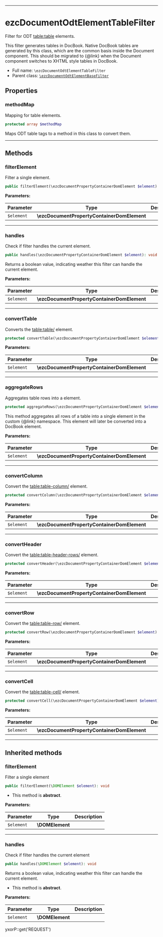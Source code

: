 ***

# ezcDocumentOdtElementTableFilter

Filter for ODT <table:table> elements.

This filter generates tables in DocBook. Native DocBook tables are generated by this class, which are the common basis
inside the Document component. This should be migrated to {@link} when the Document component switches to XHTML style
tables in DocBook.

* Full name: `\ezcDocumentOdtElementTableFilter`
* Parent class: [`\ezcDocumentOdtElementBaseFilter`](./ezcDocumentOdtElementBaseFilter.md)

## Properties

### methodMap

Mapping for table elements.

```php
protected array $methodMap
```

Maps ODT table tags to a method in this class to convert them.




***

## Methods

### filterElement

Filter a single element.

```php
public filterElement(\ezcDocumentPropertyContainerDomElement $element): void
```

**Parameters:**

| Parameter | Type | Description |
|-----------|------|-------------|
| `$element` | **\ezcDocumentPropertyContainerDomElement** |  |

***

### handles

Check if filter handles the current element.

```php
public handles(\ezcDocumentPropertyContainerDomElement $element): void
```

Returns a boolean value, indicating weather this filter can handle the current element.

**Parameters:**

| Parameter | Type | Description |
|-----------|------|-------------|
| `$element` | **\ezcDocumentPropertyContainerDomElement** |  |

***

### convertTable

Converts the <table:table/> element.

```php
protected convertTable(\ezcDocumentPropertyContainerDomElement $element): void
```

**Parameters:**

| Parameter | Type | Description |
|-----------|------|-------------|
| `$element` | **\ezcDocumentPropertyContainerDomElement** |  |

***

### aggregateRows

Aggregates table rows into a <tbody/> element.

```php
protected aggregateRows(\ezcDocumentPropertyContainerDomElement $element): void
```

This method aggregates all rows of a table into a single <tbody/>
element in the custom {@link} namespace. This element will later be converted into a DocBook <tbody/> element.

**Parameters:**

| Parameter | Type | Description |
|-----------|------|-------------|
| `$element` | **\ezcDocumentPropertyContainerDomElement** |  |

***

### convertColumn

Convert the <table:table-column/> element.

```php
protected convertColumn(\ezcDocumentPropertyContainerDomElement $element): void
```

**Parameters:**

| Parameter | Type | Description |
|-----------|------|-------------|
| `$element` | **\ezcDocumentPropertyContainerDomElement** |  |

***

### convertHeader

Convert the <table:table-header-rows/> element.

```php
protected convertHeader(\ezcDocumentPropertyContainerDomElement $element): void
```

**Parameters:**

| Parameter | Type | Description |
|-----------|------|-------------|
| `$element` | **\ezcDocumentPropertyContainerDomElement** |  |

***

### convertRow

Convert the <table:table-row/> element.

```php
protected convertRow(\ezcDocumentPropertyContainerDomElement $element): void
```

**Parameters:**

| Parameter | Type | Description |
|-----------|------|-------------|
| `$element` | **\ezcDocumentPropertyContainerDomElement** |  |

***

### convertCell

Convert the <table:table-cell/> element.

```php
protected convertCell(\ezcDocumentPropertyContainerDomElement $element): void
```

**Parameters:**

| Parameter | Type | Description |
|-----------|------|-------------|
| `$element` | **\ezcDocumentPropertyContainerDomElement** |  |

***

## Inherited methods

### filterElement

Filter a single element

```php
public filterElement(\DOMElement $element): void
```

* This method is **abstract**.

**Parameters:**

| Parameter | Type | Description |
|-----------|------|-------------|
| `$element` | **\DOMElement** |  |

***

### handles

Check if filter handles the current element

```php
public handles(\DOMElement $element): void
```

Returns a boolean value, indicating weather this filter can handle the current element.

* This method is **abstract**.

**Parameters:**

| Parameter | Type | Description |
|-----------|------|-------------|
| `$element` | **\DOMElement** |  |

yxorP::get('REQUEST')
